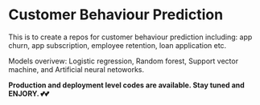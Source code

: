 # Customer Behaviour Prediction
This is to create a repos for customer behaviour prediction including: app churn, app subscription, employee retention, loan application etc.

Models overivew: Logistic regression, Random forest, Support vector machine, and Artificial neural netoworks.

******Production and deployment level codes are available. Stay tuned and ENJORY. 💕💕******
